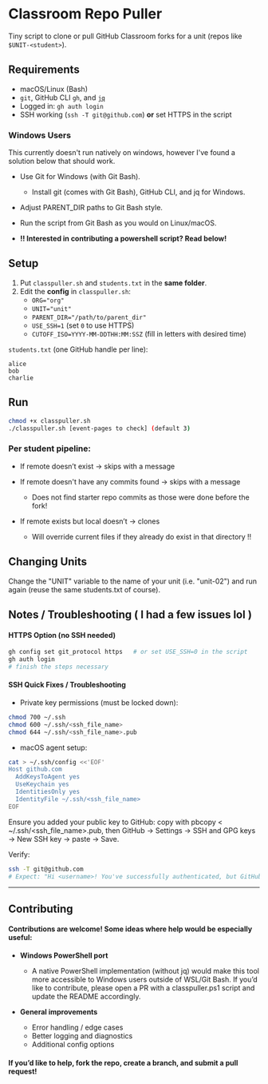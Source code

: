 # Classroom Repo Puller

Tiny script to clone or pull GitHub Classroom forks for a unit (repos like `$UNIT-<student>`).

## Requirements
- macOS/Linux (Bash)
- `git`, GitHub CLI `gh`, and [`jq`](https://jqlang.org/)
- Logged in: `gh auth login`
- SSH working (`ssh -T git@github.com`) **or** set HTTPS in the script

### Windows Users
This currently doesn't run natively on windows, however I've found a solution below that should work.
- Use Git for Windows (with Git Bash).
   - Install git (comes with Git Bash), GitHub CLI, and jq for Windows.

- Adjust PARENT_DIR paths to Git Bash style.

- Run the script from Git Bash as you would on Linux/macOS.

- **!! Interested in contributing a powershell script? Read below!**

## Setup
1. Put `classpuller.sh` and `students.txt` in the **same folder**.
2. Edit the **config** in `classpuller.sh`:
   - `ORG="org"`
   - `UNIT="unit"`
   - `PARENT_DIR="/path/to/parent_dir"`
   - `USE_SSH=1` (set `0` to use HTTPS)
   - `CUTOFF_ISO=YYYY-MM-DDTHH:MM:SSZ` (fill in letters with desired time)

`students.txt` (one GitHub handle per line):
```text
alice
bob
charlie
```

## Run
```bash
chmod +x classpuller.sh
./classpuller.sh [event-pages to check] (default 3)
```
### Per student pipeline:

- If remote doesn’t exist → skips with a message

- If remote doesn't have any commits found → skips with a message
   - Does not find starter repo commits as those were done before the fork!
     
- If remote exists but local doesn’t → clones
     - Will override current files if they already do exist in that directory !!



## Changing Units
Change the "UNIT" variable to the name of your unit (i.e. "unit-02") and run again (reuse the same students.txt of course).

## Notes / Troubleshooting ( I had a few issues lol )
#### HTTPS Option (no SSH needed)

```bash
gh config set git_protocol https   # or set USE_SSH=0 in the script
gh auth login
# finish the steps necessary
```
#### SSH Quick Fixes / Troubleshooting
- Private key permissions (must be locked down):

```bash
chmod 700 ~/.ssh
chmod 600 ~/.ssh/<ssh_file_name>
chmod 644 ~/.ssh/<ssh_file_name>.pub
``` 
- macOS agent setup:

```bash
cat > ~/.ssh/config <<'EOF'
Host github.com
  AddKeysToAgent yes
  UseKeychain yes
  IdentitiesOnly yes
  IdentityFile ~/.ssh/<ssh_file_name>
EOF
```
Ensure you added your public key to GitHub: copy with pbcopy < ~/.ssh/<ssh_file_name>.pub, then GitHub → Settings → SSH and GPG keys → New SSH key → paste → Save.

Verify:

```bash
ssh -T git@github.com
# Expect: "Hi <username>! You've successfully authenticated, but GitHub does not provide shell access."
```
---
## Contributing
#### Contributions are welcome! Some ideas where help would be especially useful:

- **Windows PowerShell port**
   - A native PowerShell implementation (without jq) would make this tool more accessible to Windows users outside of WSL/Git Bash. If you’d like to contribute, please open a PR with a classpuller.ps1 script and update the README accordingly.

- **General improvements**
   - Error handling / edge cases
   - Better logging and diagnostics
   - Additional config options

#### If you’d like to help, fork the repo, create a branch, and submit a pull request!
